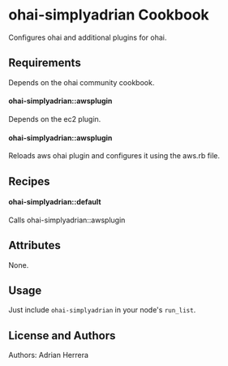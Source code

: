 ohai-simplyadrian Cookbook
=====================
Configures ohai and additional plugins for ohai.

Requirements
------------
Depends on the ohai community cookbook.

#### ohai-simplyadrian::awsplugin
Depends on the ec2 plugin.

#### ohai-simplyadrian::awsplugin
Reloads aws ohai plugin and configures it using the aws.rb file.

Recipes
-------
#### ohai-simplyadrian::default
Calls ohai-simplyadrian::awsplugin

Attributes
----------
None.

Usage
-----
Just include `ohai-simplyadrian` in your node's `run_list`.

License and Authors
-------------------
Authors: Adrian Herrera
